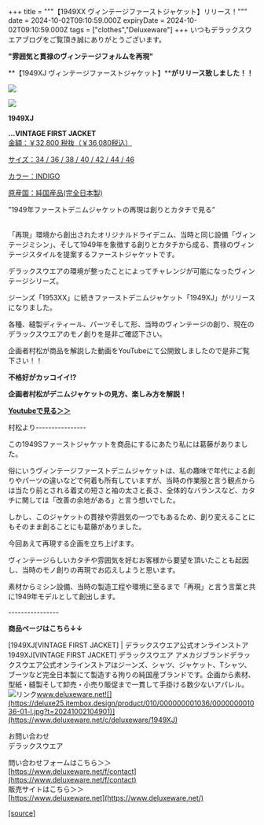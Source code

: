 +++
title = """【1949XX ヴィンテージファーストジャケット】リリース！"""
date = 2024-10-02T09:10:59.000Z
expiryDate = 2024-10-02T09:10:59.000Z
tags = ["clothes","Deluxeware"]
+++
いつもデラックスウエアブログをご覧頂き誠にありがとうございます。

**"雰囲気と貫禄のヴィンテージフォルムを再現"**

**【1949XJ ヴィンテージファーストジャケット】****がリリース致しました！！**

[![](https://stat.ameba.jp/user_images/20241002/10/deluxeware/bc/5d/j/o0800080015493136702.jpg)](https://www.deluxeware.net/c/deluxeware/1949XJ)

[![](https://stat.ameba.jp/user_images/20241002/10/deluxeware/5d/7d/j/o0800080015493136723.jpg)](https://www.deluxeware.net/c/deluxeware/1949XJ)

**1949XJ**

**...VINTAGE FIRST JACKET**  
[金額：￥32,800 税抜（￥36,080税込）](https://www.deluxeware.net/c/deluxeware/1949XJ)

[サイズ：34 / 36 / 38 / 40 / 42 / 44 / 46](https://www.deluxeware.net/c/deluxeware/1949XJ)

[カラー：INDIGO](https://www.deluxeware.net/c/deluxeware/1949XJ)

[原産国：純国産品(完全日本製)](https://www.deluxeware.net/c/deluxeware/1949XJ)

”1949年ファーストデニムジャケットの再現は創りとカタチで見る”  
 

「再現」環境から創出されたオリジナルドライデニム、当時と同じ設備「ヴィンテージミシン」、そして1949年を象徴する創りとカタチから成る、貫禄のヴィンテージスタイルを提案するファーストジャケットです。

デラックスウエアの環境が整ったことによってチャレンジが可能になったヴィンテージシリーズ。

ジーンズ「1953XX」に続きファーストデニムジャケット「1949XJ」がリリースになりました。

各種、縫製ディティール、パーツそして形、当時のヴィンテージの創り、現在のデラックスウエアのモノ創りを是非ご確認下さい。

企画者村松が商品を解説した動画をYouTubeにて公開致しましたので是非ご覧下さい！！

**不格好がカッコイイ⁉**

**企画者村松がデニムジャケットの見方、楽しみ方を解説！**

**[Youtubeで見る＞＞](https://www.youtube.com/watch?v=GSWLGRtC878)**

村松より----------------

この1949Sファーストジャケットを商品にするにあたり私には葛藤がありました。

俗にいうヴィンテージファーストデニムジャケットは、私の趣味で年代による創りやパーツの違いなどで何着も所有していますが、当時の作業服と言う観点からは当たり前とされる着丈の短さと袖の太さと長さ、全体的なバランスなど、カタチに関しては「改善の余地がある」と言う想いでした。

しかし、このジャケットの貫禄や雰囲気の一つでもあるため、創り変えることにもそのまま創ることにも葛藤がありました。 

今回あえて再現する企画を立ち上げます。

ヴィンテージらしいカタチや雰囲気を好むお客様から要望を頂いたことも起因し、当時のモノ創りの再現でお応えしようと思います。

素材からミシン設備、当時の製造工程や環境に至るまで「再現」と言う言葉と共に1949年モデルとして創出します。

\----------------

**商品ページはこちら↓↓**

[1949XJ\[VINTAGE FIRST JACKET\] | デラックスウエア公式オンラインストア1949XJ\[VINTAGE FIRST JACKET\] デラックスウエア アメカジブランドデラックスウエア公式オンラインストアはジーンズ、シャツ、ジャケット、Tシャツ、ブーツなど完全日本製にて製造する拘りの純国産ブランドです。企画から素材、型紙・縫製そして卸売・小売り販促まで一貫して手掛ける数少ないアパレル。![リンク](https://c.stat100.ameba.jp/ameblo/symbols/v3.20.0/svg/gray/editor_link.svg)www.deluxeware.net![](https://deluxe25.itembox.design/product/010/000000001036/000000001036-01-l.jpg?t=20241002104901)](https://www.deluxeware.net/c/deluxeware/1949XJ)

お問い合わせ  
デラックスウエア

問い合わせフォームはこちら＞＞  
[https://www.deluxeware.net/f/contact](https://www.deluxeware.net/f/contact)  
販売サイトはこちら＞＞  
[https://www.deluxeware.net](https://www.deluxeware.net/)

[[source]](https://ameblo.jp/deluxeware/entry-12869715227.html)
